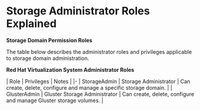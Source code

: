 # Storage Administrator Roles Explained

**Storage Domain Permission Roles**

The table below describes the administrator roles and privileges applicable to storage domain administration.

**Red Hat Virtualization System Administrator Roles**

| Role | Privileges | Notes |
|-
| StorageAdmin | Storage Administrator | Can create, delete, configure and manage a specific storage domain. |
| GlusterAdmin | Gluster Storage Administrator | Can create, delete, configure and manage Gluster storage volumes. |
